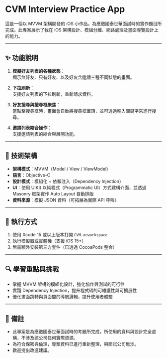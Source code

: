 
# CVM Interview Practice App

這是一個以 MVVM 架構開發的 iOS 小作品，為應徵國泰世華面試時的實作題目所完成。此專案展示了我在 iOS 架構設計、模組分離、網路處理及畫面導覽設計上的能力。

---

## ✨ 功能說明

1. **模擬好友列表的各種狀態**：  
   顯示無好友、只有好友、以及好友含邀請三種不同狀態的畫面。

2. **下拉刷新**：  
   支援好友列表的下拉刷新，重新請求資料。

3. **好友搜尋與搜尋框聚焦**：  
   當點擊搜尋框時，畫面會自動將搜尋框置頂，並可透過輸入關鍵字來進行搜尋。

4. **邀請列表縮合操作**：  
   支援邀請列表的縮合與展開功能。

---

## 🧱 技術架構

- **架構模式**：MVVM（Model / View / ViewModel）  
- **語言**：Objective-C  
- **設計模式**：模組化 + 依賴注入（Dependency Injection）  
- **UI**：使用 UIKit 以純程式（Programmatic UI）方式建構介面，並透過 Masonry 框架實作 Auto Layout 自動排版  
- **資料來源**：模擬 JSON 資料（可拓展為實際 API 呼叫）

---

## 🚀 執行方式

1. 使用 Xcode 15 或以上版本打開 `CVM.xcworkspace`
2. 執行模擬器或實體機（支援 iOS 15+）
3. 無需額外安裝第三方套件（已透過 CocoaPods 整合）

---

## 🔍 學習重點與挑戰

- 掌握 MVVM 架構的模組化設計，強化協作與測試的可行性
- 實踐 Dependency Injection，提升程式碼的可維護性與可擴展性
- 優化畫面跳轉與頁面間的導航邏輯，提升使用者體驗

---

## 📌 備註

- 此專案是為應徵國泰世華面試時的考題所完成，所使用的資料與設計完全虛構，不涉及該公司任何實際資源。
- 為符合保密與倫理，專案資料已進行重新整理，與面試公司無涉。
- 歡迎提出改進建議。

